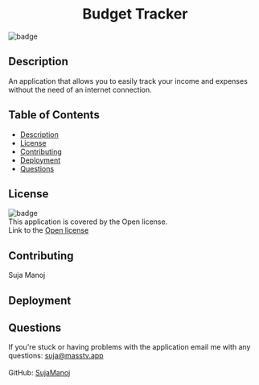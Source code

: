 <h1 align="center">Budget Tracker </h1>
  
![badge](https://img.shields.io/badge/license-Open-brightgreen)<br />

## Description

An application that allows you to easily track your income and expenses without the need of an internet connection.

## Table of Contents

- [Description](#description)
- [License](#license)
- [Contributing](#contributing)
- [Deployment](#deployment)
- [Questions](#questions)

## License

![badge](https://img.shields.io/badge/license-Open-brightgreen)
<br />
This application is covered by the Open license.
<br />
Link to the <a href='https://www.google.com/search?q=Open+license'>Open license</a>

## Contributing

Suja Manoj

## Deployment

## Questions

If you're stuck or having problems with the application email me with any questions: suja@masstv.app<br /><br />
GitHub: [SujaManoj](https://github.com/sujamanoj)<br />
<br />

